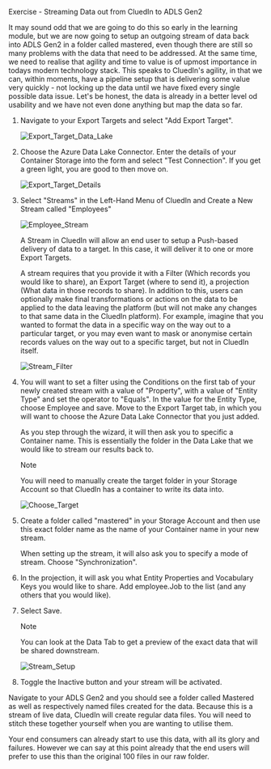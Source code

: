 Exercise - Streaming Data out from CluedIn to ADLS Gen2

It may sound odd that we are going to do this so early in the learning module, but we are now going to setup an outgoing stream of data back into ADLS Gen2 in a folder called mastered, even though there are still so many problems with the data that need to be addressed. At the same time, we need to realise that agility and time to value is of upmost importance in todays modern technology stack. This speaks to CluedIn's agility, in that we can, within moments, have a pipeline setup that is delivering some value very quickly - not locking up the data until we have fixed every single possible data issue. Let's be honest, the data is already in a better level od usability and we have not even done anything but map the data so far. 

1. Navigate to your Export Targets and select "Add Export Target". 

    ![Export_Target_Data_Lake](images/Export_Target_Data_Lake.png)

1. Choose the Azure Data Lake Connector. Enter the details of your Container Storage into the form and select "Test Connection". If you get a green light, you are good to then move on. 

    ![Export_Target_Details](images/Export_Target_Details.png)

1. Select "Streams" in the Left-Hand Menu of CluedIn and Create a New Stream called "Employees"

    ![Employee_Stream](images/Employee_Stream.png)

    A Stream in CluedIn will allow an end user to setup a Push-based delivery of data to a target. In this case, it will deliver it to one or more Export Targets. 

    A stream requires that you provide it with a Filter (Which records you would like to share), an Export Target (where to send it), a projection (What data in those records to share). In addition to this, users can optionally make final transformations or actions on the data to be applied to the data leaving the platform (but will not make any changes to that same data in the CluedIn platform). For example, imagine that you wanted to format the data in a specific way on the way out to a particular target, or you may even want to mask or anonymise certain records values on the way out to a specific target, but not in CluedIn itself. 

    ![Stream_Filter](images/Stream_Filter.png)

1. You will want to set a filter using the Conditions on the first tab of your newly created stream with a value of "Property", with a value of "Entity Type" and set the operator to "Equals". In the value for the Entity Type, choose Employee and save. Move to the Export Target tab, in which you will want to choose the Azure Data Lake Connector that you just added. 

    As you step through the wizard, it will then ask you to specific a Container name. This is essentially the folder in the Data Lake that we would like to stream our results back to. 

    >[!NOTE]
    > You will need to manually create the target folder in your Storage Account so that CluedIn has a container to write its data into. 

    ![Choose_Target](images/Choose_Target.png)

1. Create a folder called "mastered" in your Storage Account and then use this exact folder name as the name of your Container name in your new stream. 

    When setting up the stream, it will also ask you to specify a mode of stream. Choose "Synchronization".

1. In the projection, it will ask you what Entity Properties and Vocabulary Keys you would like to share. Add employee.Job to the list (and any others that you would like). 

1. Select Save. 

    >[!NOTE]
    > You can look at the Data Tab to get a preview of the exact data that will be shared downstream. 

    ![Stream_Setup](images/Stream_Setup.png)

1. Toggle the Inactive button and your stream will be activated. 

Navigate to your ADLS Gen2 and you should see a folder called Mastered as well as respectively named files created for the data. Because this is a stream of live data, CluedIn will create regular data files. You will need to stitch these together yourself when you are wanting to utilise them. 

Your end consumers can already start to use this data, with all its glory and failures. However we can say at this point already that the end users will prefer to use this than the original 100 files in our raw folder. 